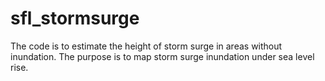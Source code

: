 # sfl_stormsurge

The code is to estimate the height of storm surge in areas without inundation. The purpose is to map storm surge inundation under sea level rise.
